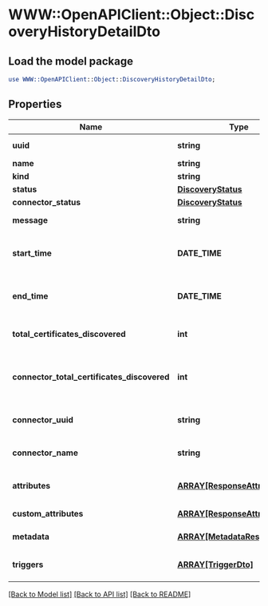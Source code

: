 # WWW::OpenAPIClient::Object::DiscoveryHistoryDetailDto

## Load the model package
```perl
use WWW::OpenAPIClient::Object::DiscoveryHistoryDetailDto;
```

## Properties
Name | Type | Description | Notes
------------ | ------------- | ------------- | -------------
**uuid** | **string** | Object identifier | 
**name** | **string** | Object Name | 
**kind** | **string** | Discovery Kind | 
**status** | [**DiscoveryStatus**](DiscoveryStatus.md) |  | 
**connector_status** | [**DiscoveryStatus**](DiscoveryStatus.md) |  | 
**message** | **string** | Failure/Success Messages | [optional] 
**start_time** | **DATE_TIME** | Date and time when Discovery started | [optional] 
**end_time** | **DATE_TIME** | Date and time when Discovery finished | [optional] 
**total_certificates_discovered** | **int** | Number of certificates that are discovered | [optional] [default to 0]
**connector_total_certificates_discovered** | **int** | Number of certificates that were discovered by connector | [optional] [default to 0]
**connector_uuid** | **string** | UUID of the Discovery Provider | 
**connector_name** | **string** | Name of the Discovery Provider | 
**attributes** | [**ARRAY[ResponseAttributeDto]**](ResponseAttributeDto.md) | List of Discovery Attributes | 
**custom_attributes** | [**ARRAY[ResponseAttributeDto]**](ResponseAttributeDto.md) | List of Custom Attributes | [optional] 
**metadata** | [**ARRAY[MetadataResponseDto]**](MetadataResponseDto.md) | Metadata of the Discovery | [optional] 
**triggers** | [**ARRAY[TriggerDto]**](TriggerDto.md) | List of associated triggers | 

[[Back to Model list]](../README.md#documentation-for-models) [[Back to API list]](../README.md#documentation-for-api-endpoints) [[Back to README]](../README.md)



